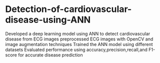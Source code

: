 # Detection-of-cardiovascular-disease-using-ANN
Developed a deep learning model using ANN to detect cardiovascular disease from ECG images preprocessed ECG images with OpenCV and image augmentation techniques Trained the ANN model using different datasets Evaluated performance using accuracy,precision,recall,and F1-score for accurate disease prediction
